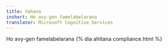 ```yaml
---
title: Vahana
inshort: Ho avy-gen famelabelarana
translator: Microsoft Cognitive Services
---
```


Ho avy-gen famelabelarana
{% dia ahitana compliance.html %}

